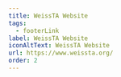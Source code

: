 ```yaml
---
title: WeissTA Website
tags:
  - footerLink
label: WeissTA Website
iconAltText: WeissTA Website
url: https://www.weissta.org/
order: 2
---
```


